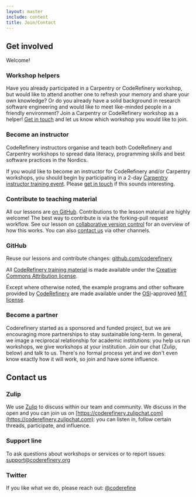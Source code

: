 ```yaml
---
layout: master
include: content
title: Join/Contact
---
```


## Get involved

Welcome! 

### Workshop helpers

Have you already participated in a Carpentry or CodeRefinery workshop, but would like to attend another one 
to refresh your memory and share your own knowledge? Or do you already have a solid background 
in research software engineering and would like to meet like-minded people in a friendly 
environment? Join a Carpentry or CodeRefinery workshop as a helper! [Get in touch](../contact) and let 
us know which workshop you would like to join.

### Become an instructor

CodeRefinery instructors organise and teach both CodeRefinery and Carpentry workshops to spread data literacy, programming skills and best software practices in the Nordics. 

If you would like to become an instructor for CodeRefinery and/or Carpentry workshops, you should begin by participating in a 2-day [Carpentry instructor training event](https://carpentries.github.io/instructor-training/). Please [get in touch](mailto:support@coderefinery.org) if this sounds interesting.

### Contribute to teaching material

All our lessons are [on GitHub](https://github.com/coderefinery). Contributions to the 
lesson material are highly welcome! The best way to contribute is via the forking-pull request 
workflow. See our lesson on [collaborative version control](https://coderefinery.github.io/git-collaborative/02-distributed/) for an overview of how this works. You can also [contact us](../contact) 
via other channels.

### GitHub

Reuse our lessons and contribute changes: [github.com/coderefinery](https://github.com/coderefinery/)

All [CodeRefinery training material](../lessons) is made available under the [Creative Commons Attribution license](https://creativecommons.org/licenses/by/4.0/).

Except where otherwise noted, the example programs and other software provided by [CodeRefinery](https://github.com/coderefinery/) are made available under the [OSI](https://opensource.org/)-approved [MIT license](https://opensource.org/licenses/mit-license.html).

### Become a partner

Coderefinery started as a sponsored and funded project, but we are
encouraging more partnerships to stay sustainable long-term.  In
general, we image a reciprocal relationship for academic institutions:
you help us run workshops, we give workshops at your institution.
Join our chat (Zulip, below) and talk to us.  There's no formal
process yet and we don't even know exactly how it will work, so join
and have some influence.


## Contact us

### Zulip

We use [Zulip](https://zulipchat.com/) to discuss within our team and community. We discuss in the open and you can join us on [https://coderefinery.zulipchat.com](https://coderefinery.zulipchat.com): you can listen in, follow certain threads, participate, and influence. 

### Support line

To ask questions about workshops or services or to report issues: [support@coderefinery.org](mailto:support@coderefinery.org)

### Twitter

If you like what we do, please reach out: [@coderefine](https://twitter.com/coderefine)
